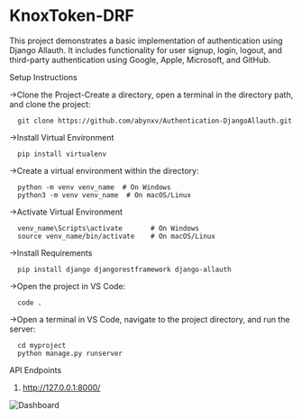 # KnoxToken-DRF
This project demonstrates a basic implementation of authentication using Django Allauth. 
It includes functionality for user signup, login, logout, and third-party authentication using Google, Apple, Microsoft, and GitHub.

Setup Instructions

  ->Clone the Project-Create a directory, open a terminal in the directory path, and clone the  project:

      git clone https://github.com/abynxv/Authentication-DjangoAllauth.git
      
  ->Install Virtual Environment
  
      pip install virtualenv
      
  ->Create a virtual environment within the directory:

      python -m venv venv_name  # On Windows
      python3 -m venv venv_name  # On macOS/Linux

  ->Activate Virtual Environment

      venv_name\Scripts\activate       # On Windows
      source venv_name/bin/activate    # On macOS/Linux

  ->Install Requirements

      pip install django djangorestframework django-allauth

  ->Open the project in VS Code:

      code .

  ->Open a terminal in VS Code, navigate to the project directory, and run the server:
  
      cd myproject
      python manage.py runserver
      
API Endpoints

1. http://127.0.0.1:8000/

![Dashboard](https://github.com/abynxv/Authentication-DjangoAllauth/assets/154351820/55f35c43-3c0c-4bad-9865-d4124aed5708)



